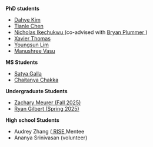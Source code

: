 **PhD students**
- <a href="https://kim-dahye.github.io/"> Dahye Kim </a> 
- <a href="https://cs-people.bu.edu/tianle/"> Tianle Chen </a> 
- <a href="https://www.bu.edu/cs/profiles/nicholas-ikechukwu/"> Nicholas Ikechukwu </a>  (co-advised with <a href="https://bryanplummer.com/"> Bryan Plummer </a>) 
- <a href="https://xavierohan.github.io/"> Xavier Thomas </a>
- <a href="https://sgt-lim.github.io/"> Youngsun Lim </a>
- <a href="https://manushree635.github.io/"> Manushree Vasu </a>

**MS Students**
- <a href=""> Satya Galla </a>
- <a href=""> Chaitanya Chakka </a>

**Undergraduate Students**
- <a href="https://www.linkedin.com/in/zachary-meurer"> Zachary Meurer (Fall 2025) </a>
- <a href="https://ryan-j-gilbert.github.io/portfolio-cv/"> Ryan Gilbert (Spring 2025) </a>

**High school Students**
- Audrey Zhang (<a href="https://www.bu.edu/summer/high-school-programs/rise-internship-practicum/"> RISE </a> Mentee
- Ananya Srinivasan (volunteer)
